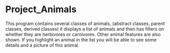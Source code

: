 # Project_Animals
This program contains several classes of animals, (abstract classes, parent classes, derived classes) it displays a list of animals and then  has filters on whether they are herbivores or carnivores. Other animal features are also shown. If you highlight an animal in the list you will be able to see some details and a picture of this animal.